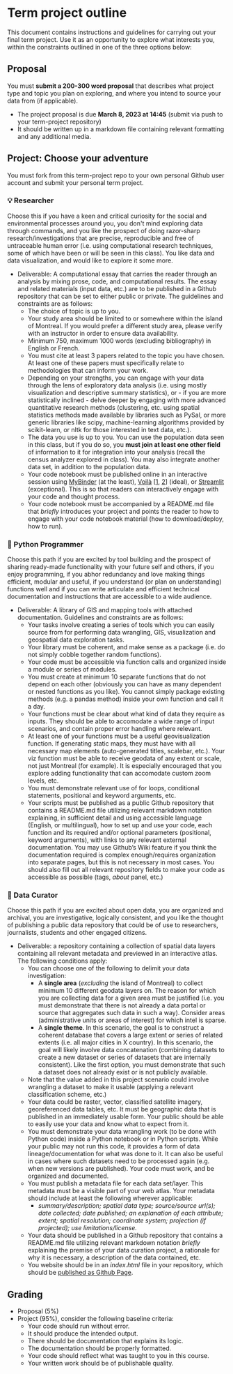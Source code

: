 # Term project outline

This document contains instructions and guidelines for carrying out your final term project. Use it as an opportunity to explore what interests you, within the constraints outlined in one of the three options below:

## Proposal

You must **submit a 200-300 word proposal** that describes what project type and topic you plan on exploring, and where you intend to source your data from (if applicable).
- The project proposal is due **March 8, 2023 at 14:45** (submit via push to your term-project repository)
- It should be written up in a markdown file containing relevant formatting and any additional media.

## Project: Choose your adventure

You must fork from this term-project repo to your own personal Github user account and submit your personal term project.

### :bulb: Researcher

Choose this if you have a keen and critical curiosity for the social and environmental processes around you, you don't mind exploring data through commands, and you like the prospect of doing razor-sharp research/investigations that are precise, reproducible and free of untraceable human error (i.e. using computational research techniques, some of which have been or will be seen in this class). You like data and data visualization, and would like to explore it some more.

- Deliverable: A computational essay that carries the reader through an analysis by mixing prose, code, and computational results. The essay and related materials (input data, etc.) are to be published in a Github repository that can be set to either public or private. The guidelines and constraints are as follows:
  -	The choice of topic is up to you.
  -	Your study area should be limited to or somewhere within the island of Montreal. If you would prefer a different study area, please verify with an instructor in order to ensure data availability.
  -	Minimum 750, maximum 1000 words (excluding bibliography) in English or French.
  -	You must cite at least 3 papers related to the topic you have chosen. At least one of these papers must specifically relate to methodologies that can inform your work.
  -	Depending on your strengths, you can engage with your data through the lens of exploratory data analysis (i.e. using mostly visualization and descriptive summary statistics), or - if you are more statistically inclined - delve deeper by engaging with more advanced quantitative research methods (clustering, etc. using spatial statistics methods made available by libraries such as PySal, or more generic libraries like scipy, machine-learning algorithms provided by scikit-learn, or nltk for those interested in text data, etc.).
  -	The data you use is up to you. You can use the population data seen in this class, but if you do so, you **must join at least one other field** of information to it for integration into your analysis (recall the census analyzer explored in class). You may also integrate another data set, in addition to the population data.
  - Your code notebook must be published online in an interactive session using [MyBinder](https://mybinder.org/) (at the least), [Voilà](https://voila-gallery.org/) \[[1](https://voila.readthedocs.io/en/stable/using.html), [2](https://voila.readthedocs.io/en/stable/deploy.html#deployment-on-binder)\] (ideal), or [Streamlit](https://streamlit.io/cloud) (exceptional). This is so that readers can interactively engage with your code and thought process.
  - Your code notebook must be accompanied by a README.md file that *briefly* introduces your project and points the reader to how to engage with your code notebook material (how to download/deploy, how to run).

### :wrench: Python Programmer

Choose this path if you are excited by tool building and the prospect of sharing ready-made functionality with your future self and others, if you enjoy programming, if you abhor redundancy and love making things efficient, modular and useful, if you understand (or plan on understanding) functions well and if you can write articulate and efficient technical documentation and instructions that are accessible to a wide audience.

- Deliverable: A library of GIS and mapping tools with attached documentation. Guidelines and constraints are as follows:
  - Your tasks involve creating a series of tools which you can easily source from for performing data wrangling, GIS, visualization and geospatial data exploration tasks.
  - Your library must be coherent, and make sense as a package (i.e. do not simply cobble together random functions). 
  - Your code must be accessible via function calls and organized inside a module or series of modules.
  -	You must create at minimum 10 separate functions that do not depend on each other (obviously you can have as many dependent or nested functions as you like). You cannot simply package existing methods (e.g. a pandas method) inside your own function and call it a day.
  - Your functions must be clear about what kind of data they require as inputs. They should be able to accomodate a wide range of input scenarios, and contain proper error handling where relevant.
  - At least one of your functions must be a useful geovisualization function. If generating static maps, they must have with all necessary map elements (auto-generated titles, scalebar, etc.). Your viz function must be able to receive geodata of any extent or scale, not just Montreal (for example). It is especially encouraged that you explore adding functionality that can accomodate custom zoom levels, etc.
  -	You must demonstrate relevant use of for loops, conditional statements, positional and keyword arguments, etc.
  -	Your scripts must be published as a public Github repository that contains a README.md file utilizing relevant markdown notation explaining, in sufficient detail and using accessible language (English, or multilingual), how to set up and use your code, each function and its required and/or optional parameters (positional, keyword arguments), with links to any relevant external documentation. You may use Github’s Wiki feature if you think the documentation required is complex enough/requires organization into separate pages, but this is not necessary in most cases. You should also fill out all relevant repository fields to make your code as accessible as possible (tags, *about* panel, etc.)

### :mag_right: Data Curator

Choose this path if you are excited about open data, you are organized and archival, you are investigative, logically consistent, and you like the thought of publishing a public data repository that could be of use to researchers, journalists, students and other engaged citizens.
- Deliverable: a repository containing a collection of spatial data layers containing all relevant metadata and previewed in an interactive atlas. The following conditions apply:
  - You can choose one of the following to delimit your data investigation:
    - A **single area** (*excluding* the island of Montreal) to collect minimum 10 different geodata layers on. The reason for which you are collecting data for a given area must be justified (i.e. you must demonstrate that there is not already a data portal or source that aggregates such data in such a way). Consider areas (administrative units or areas of interest) for which intel is sparse.
    - A **single theme**. In this scenario, the goal is to construct a coherent database that covers a large extent or series of related extents (i.e. all major cities in X country). In this scenario, the goal will likely involve data concatenation (combining datasets to create a new dataset or series of datasets that are internally consistent). Like the first option, you must demonstrate that such a dataset does not already exist or is not publicly available.
  -	Note that the value added in this project scenario could involve wrangling a dataset to make it usable (applying a relevant classification scheme, etc.)
  -	Your data could be raster, vector, classified satellite imagery, georeferenced data tables, etc. It must be geographic data that is published in an immediately usable form. Your public should be able to easily use your data and know what to expect from it.
  -	You must demonstrate your data wrangling work (to be done with Python code) inside a Python notebook or in Python scripts. While your public may not run this code, it provides a form of data lineage/documentation for what was done to it. It can also be useful in cases where such datasets need to be processed again (e.g. when new versions are published). Your code must work, and be organized and documented. 
  -	You must publish a metadata file for each data set/layer. This metadata must be a visible part of your web atlas. Your metadata should include at least the following wherever applicable:
    -	*summary/description; spatial data type; source/source url(s); date collected; date published; an explanation of each attribute; extent; spatial resolution; coordinate system; projection (if projected); use limitations/license.*
  -	Your data should be published in a Github repository that contains a README.md file utilizing relevant markdown notation *briefly* explaining the premise of your data curation project, a rationale for why it is necessary, a description of the data contained, etc.
  - You website should be in an *index.html* file in your repository, which should be [published as Github Page](https://geog-464.github.io/resources/github-page-howto.html).

## Grading

- Proposal (5%)
- Project (95%), consider the following baseline criteria:
  - Your code should run without error.
  - It should produce the intended output.
  - There should be documentation that explains its logic.
  - The documentation should be properly formatted.
  - Your code should reflect what was taught to you in this course.
  - Your written work should be of publishable quality.

